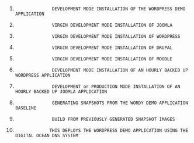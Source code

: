 1.                   DEVELOPMENT MODE INSTALLATION OF THE WORDPRESS DEMO APPLICATION 
2.                   VIRGIN DEVELOPMENT MODE INSTALLATION OF JOOMLA 
3.                   VIRGIN DEVELOPMENT MODE INSTALLATION OF WORDPRESS
4.                   VIRGIN DEVELOPMENT MODE INSTALLATION OF DRUPAL
5.                   VIRGIN DEVELOPMENT MODE INSTALLATION OF MOODLE
6.                   DEVELOPMENT MODE INSTALLATION OF AN HOURLY BACKED UP WORDPRESS APPLICATION
7.                   DEVELOPMENT or PRODUCTION MODE INSTALLATION OF AN HOURLY BACKED UP JOOMLA APPLICATION
8.                   GENERATING SNAPSHOTS FROM THE WORDY DEMO APPLICATION BASELINE
9.                   BUILD FROM PREVIOUSLY GENERATED SNAPSHOT IMAGES
10.                  THIS DEPLOYS THE WORDPRESS DEMO APPLICATION USING THE DIGITAL OCEAN DNS SYSTEM
